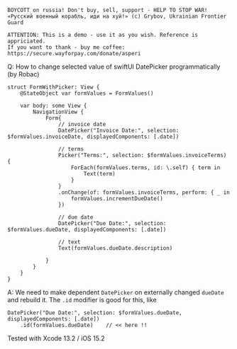 ```
BOYCOTT on russia! Don't buy, sell, support - HELP TO STOP WAR!
«Русский военный корабль, иди на хуй!» (c) Grybov, Ukrainian Frontier Guard

ATTENTION: This is a demo - use it as you wish. Reference is appriciated.
If you want to thank - buy me coffee: https://secure.wayforpay.com/donate/asperi
```

Q: How to change selected value of swiftUI DatePicker programmatically (by Robac)

```
struct FormWithPicker: View {
    @StateObject var formValues = FormValues()
    
    var body: some View {
        NavigationView {
            Form{
                // invoice date
                DatePicker("Invoice Date:", selection: $formValues.invoiceDate, displayedComponents: [.date])
                
                // terms
                Picker("Terms:", selection: $formValues.invoiceTerms) {
                    ForEach(formValues.terms, id: \.self) { term in
                        Text(term)
                    }
                }
                .onChange(of: formValues.invoiceTerms, perform: { _ in
                    formValues.incrementDueDate()
                })
                
                // due date
                DatePicker("Due Date:", selection: $formValues.dueDate, displayedComponents: [.date])
                    
                // text
                Text(formValues.dueDate.description)
                
            }
        }
    }
}
```
A: We need to make dependent `DatePicker` on externally changed `dueDate` and rebuild it. The `.id` modifier is good for this, like

    DatePicker("Due Date:", selection: $formValues.dueDate, displayedComponents: [.date])
		.id(formValues.dueDate)    // << here !!

Tested with Xcode 13.2 / iOS 15.2

